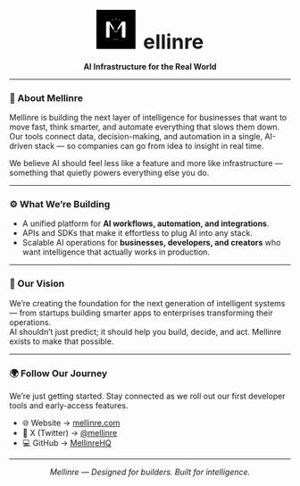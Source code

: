 <p align="center">
  <img src="./profile/mellinre-logo.png" alt="Mellinre Logo" width="70" />
  <span style="font-size: 36px; font-weight: 700; margin-left: 10px;">ellinre</span>
</p>

<p align="center">
  <strong>AI Infrastructure for the Real World</strong>
</p>

---

### 🧠 About Mellinre

Mellinre is building the next layer of intelligence for businesses that want to move fast, think smarter, and automate everything that slows them down.  
Our tools connect data, decision-making, and automation in a single, AI-driven stack — so companies can go from idea to insight in real time.

We believe AI should feel less like a feature and more like infrastructure — something that quietly powers everything else you do.

---

### ⚙️ What We’re Building

- A unified platform for **AI workflows, automation, and integrations**.  
- APIs and SDKs that make it effortless to plug AI into any stack.  
- Scalable AI operations for **businesses, developers, and creators** who want intelligence that actually works in production.

---

### 🚀 Our Vision

We’re creating the foundation for the next generation of intelligent systems — from startups building smarter apps to enterprises transforming their operations.  
AI shouldn’t just predict; it should help you build, decide, and act. Mellinre exists to make that possible.

---

### 🌍 Follow Our Journey

We’re just getting started. Stay connected as we roll out our first developer tools and early-access features.

- 🌐 Website → [mellinre.com](https://mellinre.com)
- 💬 X (Twitter) → [@mellinre](https://x.com/mellinre)
- 💻 GitHub → [MellinreHQ](https://github.com/Mellinrehq)

---

<p align="center">
  <em>Mellinre — Designed for builders. Built for intelligence.</em>
</p>
